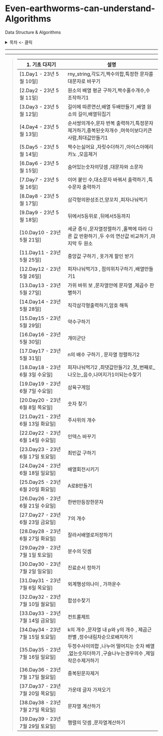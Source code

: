 # Even-earthworms-can-understand-Algorithms

Data Structure &amp; Algorithms

<details>
<summary>목차 <- 클릭</summary>

### - 1. 기초 다지기

</details>

***

***
> | 1. 기초 다지기                   | 설명                                                               
> |------------------------------------------------------------------|------------------------------|
> | [1.Day1 - 23년 5월 10일]       | rny_string,각도기,짝수의합,특정한 문자를 대문자로 바꾸기                             |
> | [2.Day2 - 23년 5월 11일]       | 원소의 배열 평균 구하기,짝수홀수개수,수 조작하기1                                     |
> | [3.Day3 - 23년 5월 12일]       | 길이에 따른연산,배열 두배만들기 ,배열 원소의 길이,배열뒤집기                               |
> | [4.Day4 - 23년 5월 13일]       | 순서쌍의개수,문자 반복 출력하기,특정문자제거하기,중복된숫자개수 ,머쓱이보다키큰사람,최대값만들기1            |
> | [5.Day5 - 23년 5월 14일]       | 짝수는싫어요 ,자릿수더하기 ,아이스아메리카노  ,모음제거                                  |
> | [6.Day6 - 23년 5월 15일]       | 숨어있는숫자의덧셈 ,대문자와 소문자                                              |
> | [7.Day7 - 23년 5월 16일]       | 이어 붙인 수,대소문자 바꿔서 출력하기  ,특수문자 출력하기                                |
> | [8.Day8 - 23년 5월 17일]       | 삼각형의완성조건,양꼬치 ,피자나눠먹기                                             |
> | [9.Day9 - 23년 5월 18일]       | 뒤에서5등위로   ,뒤에서5등까지                                               |
> | [10.Day10 - 23년 5월 21일]     | 세균 증식 ,문자열정렬하기 ,홀짝에 따라 다른 값 반환하기 ,두 수의 연산값 비교하기 ,마지막 두 원소        
> | [11.Day11 - 23년 5월 25일]     | 중앙값 구하기 , 옷가게 할인 받기                                              | 
> | [12.Day12 - 23년 5월 26일]     | 피자나눠먹기3 , 점의위치구하기   ,배열만들기1                                      | 
> | [13.Day13 - 23년 5월 27일]     | 가위 바위 보  ,문자열안에 문자열 ,제곱수 판별하기                                    | 
> | [14.Day14 - 23년 5월 28일]     | 직각삼각형출력하기,암호 해독                                                  | 
> | [15.Day15 - 23년 5월 29일]     | 약수구하기                                                            | 
> | [16.Day16 - 23년 5월 30일]     | 개미군단                                                             | 
> | [17.Day17 - 23년 5월 31일]     | n의 배수 구하기 , 문자열 정렬하기2                                            | 
> | [18.Day18 - 23년 6월 3일 수요일]  | 피자나눠먹기2 ,최댓값만들기2 ,첫_번째로_나오는_음수,나머지가1이되는수찾기                       | 
> | [19.Day19 - 23년 6월 7일 수요일]  | 삼육구게임                                                            | 
> | [20.Day20 - 23년 6월 8일 목요일]  | 숫자 찾기                                                            | 
> | [21.Day21 - 23년 6월 13일 화요일] | 주사위의 개수                                                          | 
> | [22.Day22 - 23년 6월 14일 수요일] | 인덱스 바꾸기                                                          | 
> | [23.Day23 - 23년 6월 17일 토요일] | 최빈값 구하기                                                          | 
> | [24.Day24 - 23년 6월 18일 일요일] | 배열회전시키기                                                          | 
> | [25.Day25 - 23년 6월 20일 화요일] | A로B만들기                                                           | 
> | [26.Day26 - 23년 6월 21일 수요일] | 한번만등장한문자                                                         | 
> | [27.Day27 - 23년 6월 23일 금요일] | 7의 개수                                                            | 
> | [28.Day28 - 23년 6월 27일 화요일] | 잘라서배열로저장하기                                                       |
> | [29.Day29 - 23년 7월 1일 토요일]  | 분수의 덧셈                                                           |
> | [30.Day30 - 23년 7월 2일 일요일]  | 진료순서 정하기                                                         |
> | [31.Day31 - 23년 7월 6일 목요일]  | 외계행성의나이  , 가까운수                                                  |
> | [32.Day32 - 23년 7월 10일 월요일] | 합성수찾기                                                            |
> | [33.Day33 - 23년 7월 14일 금요일] | 컨트롤제트                                                            |
> | [34.Day34 - 23년 7월 15일 토요일] | k의 개수 ,문자열 내 p와 y의 개수 , 제곱근판별   ,정수내림차순으로배치하기                    |
> | [35.Day35 - 23년 7월 16일 일요일] | 두정수사이의합 ,나누어 떨어지는 숫자 배열  ,없는숫자더하기 ,구슬나누는경우의수 ,제일작은수제거하기          |
> | [36.Day36 - 23년 7월 17일 월요일] | 중복된문자제거                                                          |
> | [37.Day37 - 23년 7월 20일 목요일] | 가운데 글자 가져오기                                                      |
> | [38.Day38 - 23년 7월 27일 목요일] | 문자열 계산하기                                                         |
> | [39.Day39 - 23년 7월 29일 토요일] | 행렬의 덧셈 ,문자열계산하기                                                  |

